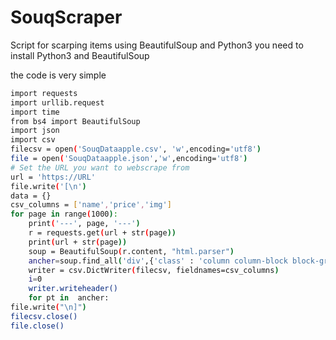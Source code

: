 # SouqScraper
Script for scarping items using BeautifulSoup and Python3 
you need to install Python3 and BeautifulSoup 

the code is very simple 

```sh
import requests
import urllib.request
import time
from bs4 import BeautifulSoup
import json
import csv
filecsv = open('SouqDataapple.csv', 'w',encoding='utf8')
file = open('SouqDataapple.json','w',encoding='utf8')
# Set the URL you want to webscrape from
url = 'https://URL'
file.write('[\n')
data = {}
csv_columns = ['name','price','img']
for page in range(1000):
    print('---', page, '---')
    r = requests.get(url + str(page))
    print(url + str(page))
    soup = BeautifulSoup(r.content, "html.parser")
    ancher=soup.find_all('div',{'class' : 'column column-block block-grid-large single-item'})
    writer = csv.DictWriter(filecsv, fieldnames=csv_columns)
    i=0
    writer.writeheader()
    for pt in  ancher:        
file.write("\n]")
filecsv.close()
file.close()
```
